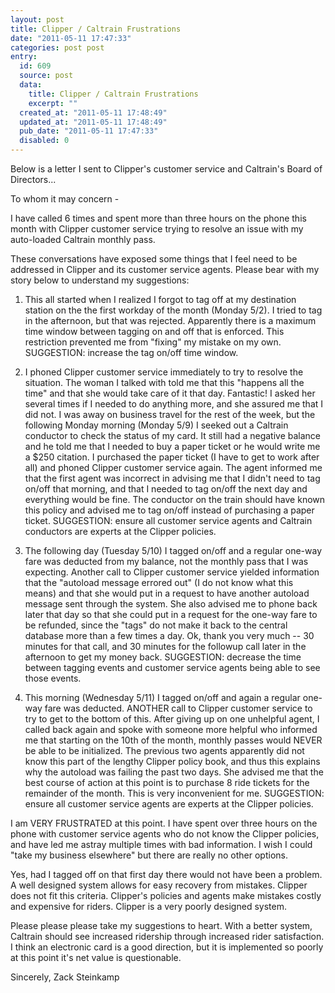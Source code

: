 ```yaml
---
layout: post
title: Clipper / Caltrain Frustrations
date: "2011-05-11 17:47:33"
categories: post post
entry:
  id: 609
  source: post
  data:
    title: Clipper / Caltrain Frustrations
    excerpt: ""
  created_at: "2011-05-11 17:48:49"
  updated_at: "2011-05-11 17:48:49"
  pub_date: "2011-05-11 17:47:33"
  disabled: 0
---
```


Below is a letter I sent to Clipper's customer service and Caltrain's Board of Directors...

To whom it may concern -

I have called 6 times and spent more than three hours on the phone
this month with Clipper customer service trying to resolve an issue
with my auto-loaded Caltrain monthly pass.

These conversations have exposed some things that I feel need to be
addressed in Clipper and its customer service agents. Please bear
with my story below to understand my suggestions:

1. This all started when I realized I forgot to tag off at my
   destination station on the the first workday of the month (Monday
   5/2). I tried to tag in the afternoon, but that was rejected.
   Apparently there is a maximum time window between tagging on and off
   that is enforced. This restriction prevented me from "fixing" my
   mistake on my own.
   SUGGESTION: increase the tag on/off time window.

2. I phoned Clipper customer service immediately to try to resolve the
   situation. The woman I talked with told me that this "happens all the
   time" and that she would take care of it that day. Fantastic! I
   asked her several times if I needed to do anything more, and she
   assured me that I did not. I was away on business travel for the rest
   of the week, but the following Monday morning (Monday 5/9) I seeked
   out a Caltrain conductor to check the status of my card. It still had
   a negative balance and he told me that I needed to buy a paper ticket
   or he would write me a $250 citation. I purchased the paper ticket (I
   have to get to work after all) and phoned Clipper customer service
   again. The agent informed me that the first agent was incorrect in
   advising me that I didn't need to tag on/off that morning, and that I
   needed to tag on/off the next day and everything would be fine. The
   conductor on the train should have known this policy and advised me to
   tag on/off instead of purchasing a paper ticket.
   SUGGESTION: ensure all customer service agents and Caltrain conductors
   are experts at the Clipper policies.

3. The following day (Tuesday 5/10) I tagged on/off and a regular
   one-way fare was deducted from my balance, not the monthly pass that I
   was expecting. Another call to Clipper customer service yielded
   information that the "autoload message errored out" (I do not know
   what this means) and that she would put in a request to have another
   autoload message sent through the system. She also advised me to
   phone back later that day so that she could put in a request for the
   one-way fare to be refunded, since the "tags" do not make it back to
   the central database more than a few times a day. Ok, thank you very
   much -- 30 minutes for that call, and 30 minutes for the followup call
   later in the afternoon to get my money back.
   SUGGESTION: decrease the time between tagging events and customer
   service agents being able to see those events.

4. This morning (Wednesday 5/11) I tagged on/off and again a regular
   one-way fare was deducted. ANOTHER call to Clipper customer service
   to try to get to the bottom of this. After giving up on one unhelpful
   agent, I called back again and spoke with someone more helpful who
   informed me that starting on the 10th of the month, monthly passes
   would NEVER be able to be initialized. The previous two agents
   apparently did not know this part of the lengthy Clipper policy book,
   and thus this explains why the autoload was failing the past two days.
   She advised me that the best course of action at this point is to
   purchase 8 ride tickets for the remainder of the month. This is very
   inconvenient for me.
   SUGGESTION: ensure all customer service agents are experts at the
   Clipper policies.

I am VERY FRUSTRATED at this point. I have spent over three hours on
the phone with customer service agents who do not know the Clipper
policies, and have led me astray multiple times with bad information.
I wish I could "take my business elsewhere" but there are really no
other options.

Yes, had I tagged off on that first day there would not have been a
problem. A well designed system allows for easy recovery from
mistakes. Clipper does not fit this criteria. Clipper's policies and
agents make mistakes costly and expensive for riders. Clipper is a
very poorly designed system.

Please please please take my suggestions to heart. With a better
system, Caltrain should see increased ridership through increased
rider satisfaction. I think an electronic card is a good direction,
but it is implemented so poorly at this point it's net value is
questionable.

Sincerely,
Zack Steinkamp

